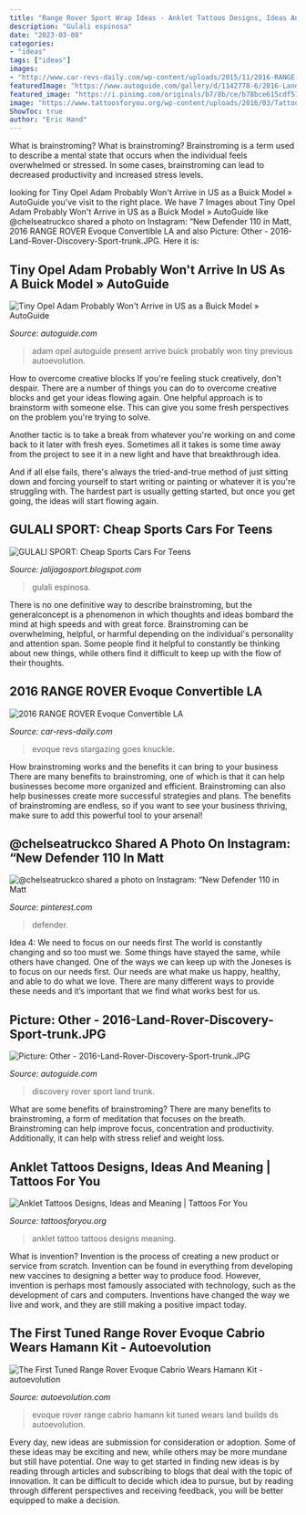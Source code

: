 ```yaml
---
title: "Range Rover Sport Wrap Ideas - Anklet Tattoos Designs, Ideas And Meaning"
description: "Gulali espinosa"
date: "2023-03-08"
categories:
- "ideas"
tags: ["ideas"]
images:
- "http://www.car-revs-daily.com/wp-content/uploads/2015/11/2016-RANGE-ROVER-Evoque-Convertible-LA-28.jpg"
featuredImage: "https://www.autoguide.com/gallery/d/1142778-6/2016-Land-Rover-Discovery-Sport-trunk.JPG"
featured_image: "https://i.pinimg.com/originals/b7/8b/ce/b78bce615cdf51bb4e571f38af4777af.jpg"
image: "https://www.tattoosforyou.org/wp-content/uploads/2016/03/Tattoo-Anklet.jpg"
ShowToc: true
author: "Eric Hand"
---
```



What is brainstroming?
What is brainstroming? Brainstroming is a term used to describe a mental state that occurs when the individual feels overwhelmed or stressed. In some cases, brainstroming can lead to decreased productivity and increased stress levels.

	

		
looking for Tiny Opel Adam Probably Won&#039;t Arrive in US as a Buick Model » AutoGuide you've visit to the right place. We have 7 Images about Tiny Opel Adam Probably Won&#039;t Arrive in US as a Buick Model » AutoGuide like @chelseatruckco shared a photo on Instagram: “New Defender 110 in Matt, 2016 RANGE ROVER Evoque Convertible LA and also Picture: Other - 2016-Land-Rover-Discovery-Sport-trunk.JPG. Here it is:
		
    
## Tiny Opel Adam Probably Won&#039;t Arrive In US As A Buick Model » AutoGuide

<img loading=lazy src="https://www.autoguide.com/blog/wp-content/gallery/opel-adam/opel-adam-01.jpg" onerror="this.onerror=null;this.src='https://tse1.mm.bing.net/th?id=OIP.Yhs9P6jD0zTwlbTM9aXlOAHaE8&amp;pid=15.1';" alt="Tiny Opel Adam Probably Won&#039;t Arrive in US as a Buick Model » AutoGuide">

_Source: autoguide.com_

>adam opel autoguide present arrive buick probably won tiny previous autoevolution. 

	

How to overcome creative blocks
If you're feeling stuck creatively, don't despair. There are a number of things you can do to overcome creative blocks and get your ideas flowing again.
One helpful approach is to brainstorm with someone else. This can give you some fresh perspectives on the problem you're trying to solve.

Another tactic is to take a break from whatever you're working on and come back to it later with fresh eyes. Sometimes all it takes is some time away from the project to see it in a new light and have that breakthrough idea.

And if all else fails, there's always the tried-and-true method of just sitting down and forcing yourself to start writing or painting or whatever it is you're struggling with. The hardest part is usually getting started, but once you get going, the ideas will start flowing again.

    
## GULALI SPORT: Cheap Sports Cars For Teens

<img loading=lazy src="https://i.pinimg.com/originals/b7/8b/ce/b78bce615cdf51bb4e571f38af4777af.jpg" onerror="this.onerror=null;this.src='https://tse1.mm.bing.net/th?id=OIP.Pmt17ncjZ-a8fG6RW1jWjgHaHL&amp;pid=15.1';" alt="GULALI SPORT: Cheap Sports Cars For Teens">

_Source: jalijagosport.blogspot.com_

>gulali espinosa. 

	

There is no one definitive way to describe brainstroming, but the generalconcept is a phenomenon in which thoughts and ideas bombard the mind at high speeds and with great force. Brainstroming can be overwhelming, helpful, or harmful depending on the individual's personality and attention span. Some people find it helpful to constantly be thinking about new things, while others find it difficult to keep up with the flow of their thoughts.

    
## 2016 RANGE ROVER Evoque Convertible LA

<img loading=lazy src="http://www.car-revs-daily.com/wp-content/uploads/2015/11/2016-RANGE-ROVER-Evoque-Convertible-LA-28.jpg" onerror="this.onerror=null;this.src='https://tse2.mm.bing.net/th?id=OIP.8x7lhG7RaE0Wr7PSyJ0KIgHaEL&amp;pid=15.1';" alt="2016 RANGE ROVER Evoque Convertible LA">

_Source: car-revs-daily.com_

>evoque revs stargazing goes knuckle. 

	

How brainstroming works and the benefits it can bring to your business
There are many benefits to brainstroming, one of which is that it can help businesses become more organized and efficient. Brainstroming can also help businesses create more successful strategies and plans. The benefits of brainstroming are endless, so if you want to see your business thriving, make sure to add this powerful tool to your arsenal!

    
## @chelseatruckco Shared A Photo On Instagram: “New Defender 110 In Matt

<img loading=lazy src="https://i.pinimg.com/736x/9e/a3/e0/9ea3e08d59ad403f9a54fe6aafe11fc4.jpg" onerror="this.onerror=null;this.src='https://tse1.mm.bing.net/th?id=OIP.9_O3q0h_HAN019go8ivLBgHaF6&amp;pid=15.1';" alt="@chelseatruckco shared a photo on Instagram: “New Defender 110 in Matt">

_Source: pinterest.com_

>defender. 

	

Idea 4: We need to focus on our needs first
The world is constantly changing and so too must we. Some things have stayed the same, while others have changed. One of the ways we can keep up with the Joneses is to focus on our needs first. Our needs are what make us happy, healthy, and able to do what we love. There are many different ways to provide these needs and it’s important that we find what works best for us.

    
## Picture: Other - 2016-Land-Rover-Discovery-Sport-trunk.JPG

<img loading=lazy src="https://www.autoguide.com/gallery/d/1142778-6/2016-Land-Rover-Discovery-Sport-trunk.JPG" onerror="this.onerror=null;this.src='https://tse4.mm.bing.net/th?id=OIP.Q926IAnxOy7YX9lnr0bOvAHaE8&amp;pid=15.1';" alt="Picture: Other - 2016-Land-Rover-Discovery-Sport-trunk.JPG">

_Source: autoguide.com_

>discovery rover sport land trunk. 

	

What are some benefits of brainstroming?
There are many benefits to brainstroming, a form of meditation that focuses on the breath. Brainstroming can help improve focus, concentration and productivity. Additionally, it can help with stress relief and weight loss.

    
## Anklet Tattoos Designs, Ideas And Meaning | Tattoos For You

<img loading=lazy src="https://www.tattoosforyou.org/wp-content/uploads/2016/03/Tattoo-Anklet.jpg" onerror="this.onerror=null;this.src='https://tse2.mm.bing.net/th?id=OIP.KVu3I0xT4PCPH4aJMlWwkQHaJ4&amp;pid=15.1';" alt="Anklet Tattoos Designs, Ideas and Meaning | Tattoos For You">

_Source: tattoosforyou.org_

>anklet tattoo tattoos designs meaning. 

	

What is invention?
Invention is the process of creating a new product or service from scratch. Invention can be found in everything from developing new vaccines to designing a better way to produce food. However, invention is perhaps most famously associated with technology, such as the development of cars and computers. Inventions have changed the way we live and work, and they are still making a positive impact today.

    
## The First Tuned Range Rover Evoque Cabrio Wears Hamann Kit - Autoevolution

<img loading=lazy src="https://s1.cdn.autoevolution.com/images/news/gallery/the-first-tuned-range-rover-evoque-cabrio-wears-hamann-kit_10.jpg" onerror="this.onerror=null;this.src='https://tse2.mm.bing.net/th?id=OIP.tMKW8B5QBAwpVFyWTqjDlQHaE5&amp;pid=15.1';" alt="The First Tuned Range Rover Evoque Cabrio Wears Hamann Kit - autoevolution">

_Source: autoevolution.com_

>evoque rover range cabrio hamann kit tuned wears land builds ds autoevolution. 

	

Every day, new ideas are submission for consideration or adoption. Some of these ideas may be exciting and new, while others may be more mundane but still have potential. One way to get started in finding new ideas is by reading through articles and subscribing to blogs that deal with the topic of innovation. It can be difficult to decide which idea to pursue, but by reading through different perspectives and receiving feedback, you will be better equipped to make a decision.

